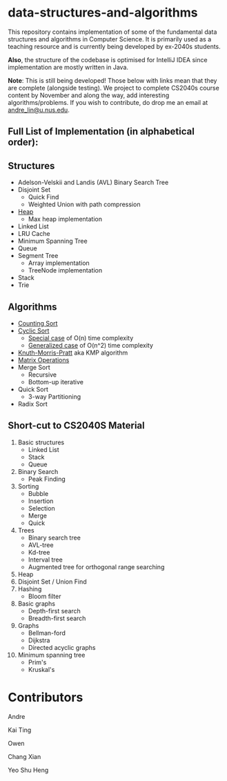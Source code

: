 # data-structures-and-algorithms
This repository contains implementation of some of the fundamental data structures and algorithms in Computer Science. It is primarily used as a teaching resource and is currently being developed by ex-2040s students.

**Also**, the structure of the codebase is optimised for IntelliJ IDEA since implementation are mostly written in Java.

**Note**: This is still being developed! Those below with links mean that they are complete (alongside testing). We project to complete CS2040s course content by November and along the way, add interesting algorithms/problems. If you wish to contribute, do drop me an email at andre_lin@u.nus.edu.

## Full List of Implementation (in alphabetical order):
## Structures
- Adelson-Velskii and Landis (AVL) Binary Search Tree
- Disjoint Set
    * Quick Find
    * Weighted Union with path compression
- [Heap](src/dataStructures/heap/)
    * Max heap implementation
- Linked List
- LRU Cache
- Minimum Spanning Tree
- Queue
- Segment Tree
    * Array implementation
    * TreeNode implementation 
- Stack
- Trie


## Algorithms
- [Counting Sort](src/algorithms/sorting/countingSort/)
- [Cyclic Sort](src/algorithms/sorting/cyclicSort/)
    * [Special case](src/algorithms/sorting/cyclicSort/simple) of O(n) time complexity
    * [Generalized case](src/algorithms/sorting/cyclicSort/generalised) of O(n^2) time complexity
- [Knuth-Morris-Pratt](src/algorithms/patternFinding/) aka KMP algorithm
- [Matrix Operations](others/matrix_operations/)
- Merge Sort
    * Recursive
    * Bottom-up iterative
- Quick Sort
    * 3-way Partitioning
- Radix Sort


## Short-cut to CS2040S Material
1. Basic structures
    * Linked List
    * Stack
    * Queue
2. Binary Search
    * Peak Finding
3. Sorting
    * Bubble
    * Insertion
    * Selection
    * Merge
    * Quick
4. Trees
    * Binary search tree
    * AVL-tree
    * Kd-tree
    * Interval tree
    * Augmented tree for orthogonal range searching
5. Heap
6. Disjoint Set / Union Find
7. Hashing
    * Bloom filter
8. Basic graphs
    * Depth-first search
    * Breadth-first search
9. Graphs
    * Bellman-ford
    * Dijkstra
    * Directed acyclic graphs
10. Minimum spanning tree
    * Prim's 
    * Kruskal's


# Contributors
Andre 

Kai Ting

Owen 

Chang Xian

Yeo Shu Heng

